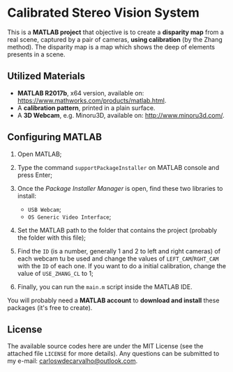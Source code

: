 # Calibrated Stereo Vision System

This is a **MATLAB project** that objective is to create a **disparity map** from a real scene, captured by a pair of cameras, **using calibration** (by the Zhang method). The disparity map is a map which shows the deep of elements presents in a scene. 

## Utilized Materials

- **MATLAB R2017b**, x64 version, available on: https://www.mathworks.com/products/matlab.html.
- A **calibration pattern**, printed in a plain surface.
- A **3D Webcam**, e.g. Minoru3D, available on: http://www.minoru3d.com/.

## Configuring MATLAB

1) Open MATLAB;

2) Type the command `supportPackageInstaller` on MATLAB console and press Enter;

3) Once the _Package Installer Manager_ is open, find these two libraries to install:
	- `USB Webcam`;
	- `OS Generic Video Interface`;

4) Set the MATLAB path to the folder that contains the project (probably the folder with this file);

5) Find the `ID` (is a number, generally 1 and 2 to left and right cameras) of each webcam tu be used and change the values of `LEFT_CAM`/`RGHT_CAM` with the `ID` of each one. If you want to do a initial calibration, change the value of `USE_ZHANG_CL` to 1;

6) Finally, you can run the `main.m` script inside the MATLAB IDE.

You will probably need a **MATLAB account** to **download and install** these packages (it's free to create).

## License

The available source codes here are under the MIT License (see the attached file `LICENSE` for more details). Any questions can be submitted to my e-mail: carloswdecarvalho@outlook.com.
